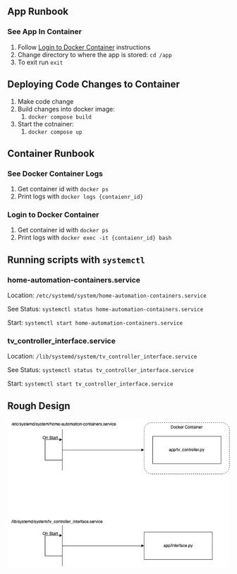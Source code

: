 ## App Runbook
### See App In Container
1. Follow [Login to Docker Container](#login-to-docker-container) instructions
2. Change directory to where the app is stored: `cd /app`
3. To exit run `exit`

## Deploying Code Changes to Container
1. Make code change
2. Build changes into docker image:
	1. `docker compose build`
3. Start the cotnainer:
	1. `docker compose up`

## Container Runbook
### See Docker Container Logs
1. Get container id with `docker ps`
2. Print logs with `docker logs {contaienr_id}`

### Login to Docker Container
1. Get container id with `docker ps`
2. Print logs with `docker exec -it {contaienr_id} bash`

## Running scripts with `systemctl`
### home-automation-containers.service
Location: `/etc/systemd/system/home-automation-containers.service`

See Status: `systemctl status home-automation-containers.service`

Start: `systemctl start home-automation-containers.service`

### tv_controller_interface.service
Location: `/lib/systemd/system/tv_controller_interface.service`

See Status: `systemctl status tv_controller_interface.service`

Start: `systemctl start tv_controller_interface.service`

## Rough Design
![Design diagram](/diagrams/Alexa%20TV%20Controller%20Diagram.jpg)